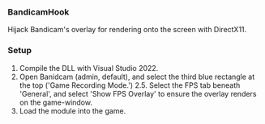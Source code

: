 ### BandicamHook
Hijack Bandicam's overlay for rendering onto the screen with DirectX11.

### Setup
1. Compile the DLL with Visual Studio 2022.
2. Open Banidcam (admin, default), and select the third blue rectangle at the top ('Game Recording Mode.')
2.5. Select the FPS tab beneath 'General', and select 'Show FPS Overlay' to ensure the overlay renders on the game-window.
4. Load the module into the game.
